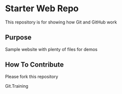 # Starter Web Repo

This repository is for showing how Git and GitHub work

## Purpose

Sample website with plenty of files for demos

## How To Contribute

Please fork this repository 

Git.Training